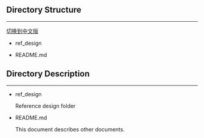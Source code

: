 
## Directory Structure

---

[切换到中文版](./README_CN.md)

- ref_design

- README.md


## Directory Description

---

- ref_design

  Reference design folder


- README.md

  This document describes other documents.



